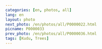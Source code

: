 ```yaml
---
categories: [en, photos, all]
lang: en
layout: photo
next_photo: /en/photos/all/P0000022.html
picname: P0000033
prev_photo: /en/photos/all/P0000036.html
tags: [Kudu, Trees]
---
```

